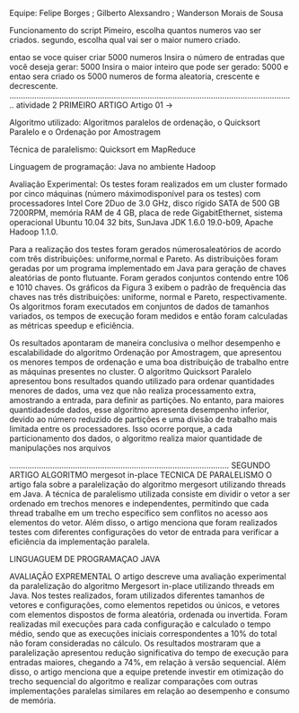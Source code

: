 Equipe: Felipe Borges ; Gilberto Alexsandro ; Wanderson Morais de Sousa

Funcionamento do script
Pimeiro, escolha quantos numeros vao ser criados.
segundo, escolha qual vai ser o maior numero criado.

entao se voce quiser criar 5000 numeros
Insira o número de entradas que você deseja gerar: 5000
Insira o maior inteiro que pode ser gerado: 5000
e entao sera criado os 5000 numeros de forma aleatoria, crescente e decrescente.
..............................................................................................................................
atividade 2
PRIMEIRO ARTIGO
Artigo 01 ->

Algoritmo utilizado: Algoritmos paralelos de ordenação, o Quicksort Paralelo e o Ordenação por Amostragem

Técnica de paralelismo: Quicksort em MapReduce

Linguagem de programação: Java no ambiente  Hadoop 

Avaliação Experimental: Os testes foram realizados em um cluster formado por cinco máquinas (número máximodisponível para os testes) com processadores Intel Core 2Duo  de  3.0  GHz,  disco  rígido  SATA  de  500  GB  7200RPM,  memória  RAM  de  4  GB,  placa  de  rede  GigabitEthernet,  sistema  operacional  Ubuntu  10.04  32  bits,  SunJava JDK 1.6.0 19.0-b09, Apache Hadoop 1.1.0. 

Para  a  realização  dos  testes  foram  gerados  númerosaleatórios  de  acordo  com  três  distribuições:  uniforme,normal  e  Pareto.  As  distribuições  foram  geradas  por  um programa implementado em Java para geração de chaves aleatórias  de  ponto  flutuante.  Foram  gerados  conjuntos contendo entre 106 e 1010 chaves. Os gráficos da Figura 3 exibem o  padrão  de  frequência  das  chaves  nas  três  distribuições: uniforme, normal e Pareto, respectivamente. Os algoritmos  foram  executados  em  conjuntos  de  dados  de tamanhos variados, os tempos de execução foram medidos e então foram calculadas as métricas speedup e eficiência.

Os  resultados  apontaram  de  maneira  conclusiva  o  melhor desempenho e escalabilidade do algoritmo Ordenação por  Amostragem,  que  apresentou  os  menores  tempos  de ordenação  e  uma  boa  distribuição  de  trabalho entre  as máquinas  presentes  no cluster.  O  algoritmo  Quicksort Paralelo apresentou bons resultados quando utilizado para ordenar quantidades menores de dados, uma vez que não realiza  processamento  extra,  amostrando  a  entrada,  para definir as partições. No entanto, para maiores quantidadesde  dados,  esse  algoritmo  apresenta desempenho  inferior, devido ao número reduzido de partições e uma divisão de trabalho mais limitada entre os processadores. Isso ocorre porque,  a  cada  particionamento  dos  dados,  o  algoritmo realiza maior quantidade de manipulações nos arquivos

.................................................................................................
SEGUNDO ARTIGO
ALGORITMO mergesot in-place
TECNICA DE PARALELISMO 
O artigo fala sobre a paralelização do algoritmo mergesort utilizando threads em Java. A técnica de paralelismo utilizada consiste em dividir o vetor a ser ordenado em trechos menores e independentes, permitindo que cada thread trabalhe em um trecho específico sem conflitos no acesso aos elementos do vetor. Além disso, o artigo menciona que foram realizados testes com diferentes configurações do vetor de entrada para verificar a eficiência da implementação paralela. 
 
 LINGUAGUEM DE PROGRAMAÇAO JAVA
 
 
 AVALIAÇÃO EXPREMENTAL
 O artigo descreve uma avaliação experimental da paralelização do algoritmo Mergesort in-place utilizando threads em Java. Nos testes realizados, foram utilizados diferentes tamanhos de vetores e configurações, como elementos repetidos ou únicos, e vetores com elementos dispostos de forma aleatória, ordenada ou invertida. Foram realizadas mil execuções para cada configuração e calculado o tempo médio, sendo que as execuções iniciais correspondentes a 10% do total não foram consideradas no cálculo. Os resultados mostraram que a paralelização apresentou redução significativa do tempo de execução para entradas maiores, chegando a 74%, em relação à versão sequencial. Além disso, o artigo menciona que a equipe pretende investir em otimização do trecho sequencial do algoritmo e realizar comparações com outras implementações paralelas similares em relação ao desempenho e consumo de memória.
